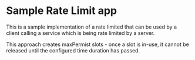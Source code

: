 # Sample Rate Limit app

This is a sample implementation of a rate limited that can be used by a client calling a service which is being rate limited by a server.

This approach creates maxPermist slots - once a slot is in-use, it cannot be released until the configured time duration has passed.


